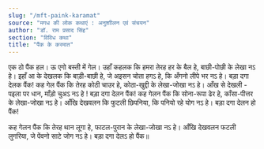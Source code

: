 ```yaml
---
slug: "/mft-paink-karamat"
source: "मगध की लोक कथाएं : अनुशाीलन एवं संचयन"
author: "डॉ. राम प्रसाद सिंह"
section: "विविध कथा"
title: "पैंक के करमात"
---
```

एक ठो पैंक हल। ऊ एगो बस्ती में गेल। उहाँ कहलक कि हमरा तेरह हर के बैल हे, बाछी-पोछी के लेखा नऽ हे। इहाँ आ के देखलक कि बाड़ी-बाछी हे, जे अइसन चोता हगऽ हे, कि अँगनो लीपे भर नऽ हे। बड़ा दगा देलक पैंक! 
कह गेल पैंक कि तेरह कोठी चाउर हे, कोठा-खुद्दी के लेखा-जोखा नऽ हे। आँख से देखली - पइला पर धान, माँड़ो चुअऽ नऽ हे ! बड़ा दगा देलन पैंक! 
कह गेलन पैंक कि सोना-रूपा ढेर हे, काँसा-पीत्तर के लेखा-जोखा नऽ हे। आँखि देखवलन कि फुटली छिपनिया, कि पनियो रहे योग नऽ हे। बड़ा दगा देलन हो पैंक! 

कह गेलन पैंक कि तेरह थान लूगा हे, फाटल-पुरान के लेखा-जोखा नऽ हे। आँखि देखवलन फटली लुगरिया, जे पेंवनो साटे जोग नऽ हे। बड़ा दगा देलऽ हो पैंक॥ 